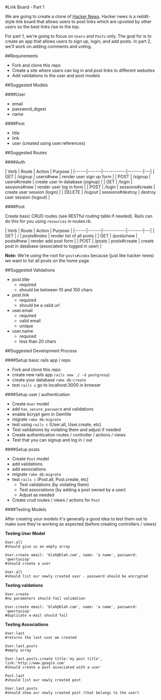 #Link Board - Part 1

We are going to create a clone of [Hacker News](https://news.ycombinator.com/). Hacker news is a reddit-style link board that allows users to post links which are upvoted by other users so the best links rise to the top.

For part 1, we're going to focus on `Users` and `Posts` only. The goal for is to create an app that allows users to sign up, login, and add posts. In part 2, we'll work on adding comments and voting.

##Requirements

* Fork and clone this repo
* Create a site where users can log in and post links to different websites
* Add validations to the user and post models

##Suggested Models

####User
* email
* password_digest
* name

####Post
* title
* link
* user (created using user:references)


##Suggested Routes

####Auth

| Verb | Route | Action | Purpose |
|------|-------|------------|--------|---|
| GET | /signup | users#new | render user sign up form | 
| POST | /signup | users#create | create user in database (signup) | 
| GET | /login | sessions#new | render user log in form |
| POST | /login | sessions#create | create user session (login) |
| DELETE | /logout | sessions#destroy | destroy user session (logout) |

####Post

Create basic CRUD routes (see RESTful routing table if needed). Rails can do this for you using `resources` in routes.rb.

| Verb | Route | Action | Purpose |
|------|-------|------------|--------|---|
| GET | / | posts#index | render list of all posts | 
| GET | /posts/new | posts#new | render add post form | 
| POST | /posts | posts#create | create post in database (associated to logged in user) | 

**Note:** We're using the root for `posts#index` because (just like hacker news) we want to list all posts on the home page.

##Suggested Validations

* post.title
    * required
    * should be between 10 and 100 chars
* post.link
    * required
    * should be a valid url
* user.email
    * required
    * valid email
    * unique
* user.name
    * required
    * less than 20 chars


##Suggested Development Process

####Setup basic rails app / repo

* Fork and clone this repo
* create new rails app `rails new ./ -d postgresql`
* create your database `rake db:create`
* test `rails s` go to localhost:3000 in browser

####Setup user / authentication

* Create `User` model
* add `has_secure_password` and validations
* enable bcrypt gem in Gemfile
* migrate `rake db:migrate`
* test using `rails c` (User.all, User.create, etc)
* Test validations by violating them and adjust if needed
* Create authentication routes / controller / actions / views
* Test that you can signup and log in / out

####Setup posts

* Create `Post` model
* add validations
* add associations
* migrate `rake db:migrate`
* test `rails c` (Post.all, Post.create, etc)
    * Test validations (by violating them)
    * Test associations (by adding a post owned by a user)
    * Adjust as needed
* Create crud routes / views / actions for `Post`


####Testing Models

After creating your models it's generally a good idea to test them out to make sure they're working as expected (before creating controllers / views)

**Testing User Model**

```
User.all
#should give us an empty array

User.create email: 'blah@blah.com', name: 'a name', password: 'qwertyuiop'
#should create a user

User.all
#should list our newly created user - password should be encrypted
```

**Testing valdations**

```
User.create 
#no parameters should fail validation

User.create email: 'blah@blah.com', name: 'a name', password: 'qwertyuiop'
#duplicate e-mail should fail
```

**Testing Associations**

```
User.last
#returns the last user we created

User.last.posts
#empty array

User.last.posts.create title:'my post title', link:'http://www.google.com'
#should create a post associated with a user

Post.last
#should list our newly created post

User.last.posts
#should show our newly created post (that belongs to the user)
```


